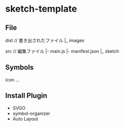 # sketch-template

## File
dist // 書き出されたファイル
 |_ images

src // 編集ファイル
 |- main.js
 |- manifest.json
 |_ sketch

## Symbols
icon
...

## Install Plugin
- SVGO
- symbol-organizer
- Auto Layout